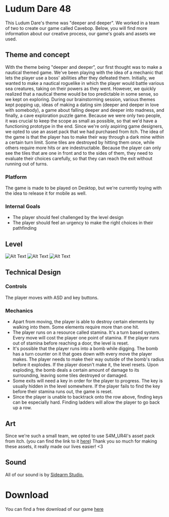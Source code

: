 # Ludum Dare 48

This Ludum Dare's theme was "deeper and deeper". We worked in a team of two to create our game called Cavebop. Below, you will find more information about our creative process, our game's goals and assets we used.

## Theme and concept

With the theme being "deeper and deeper", our first thought was to make a nautical themed game. We've been playing with the idea of a mechanic that lets the player use a boss' abilities after they defeated them. Initially, we wanted to make a nautical roguelike in which the player would battle various sea creatures, taking on their powers as they went. However, we quickly realized that a nautical theme would be too predictable in some sense, so we kept on exploring. 
During our brainstorming session, various themes kept popping up, ideas of making a dating sim (deeper and deeper in love with somebody), a game about falling deeper and deeper into madness, and finally, a cave exploration puzzle game. 
Because we were only two people, it was crucial to keep the scope as small as possible, so that we'd have a functioning prototype in the end. Since we're only aspiring game designers, we opted to use an asset pack that we had purchased from itch. 
The idea of the game is that the player has to make their way through a dark mine within a certain turn limit. Some tiles are destroyed by hitting them once, while others require more hits or are indestructable. Because the player can only see the tiles that are one in front and to the sides of them, they need to evaluate their choices carefully, so that they can reach the exit without running out of turns. 

### Platform

The game is made to be played on Desktop, but we're currently toying with the idea to release it for mobile as well.

### Internal Goals

* The player should feel challenged by the level design
* The player should feel an urgency to make the right choices in their pathfinding

## Level

![Alt Text](https://cdn.discordapp.com/attachments/275293865441755139/836350298191560764/cover.JPG)
![Alt Text](https://cdn.discordapp.com/attachments/275293865441755139/836350278743752724/screenshot_1.JPG)
![Alt Text](https://cdn.discordapp.com/attachments/275293865441755139/836350288457105448/screenshot_1.1.JPG)


## Technical Design

### Controls

The player moves with ASD and key buttons. 

### Mechanics

* Apart from moving, the player is able to destroy certain elements by walking into them. Some elements require more than one hit. 
* The player runs on a resource called stamina. It's a turn based system. Every move will cost the player one point of stamina. If the player runs out of stamina before reaching a door, the level is reset. 
* It's possible that the player runs into a bomb while digging. The bomb has a turn counter on it that goes down with every move the player makes. The player needs to make their way outside of the bomb's radius before it explodes. If the player doesn't make it, the level resets. Upon exploding, the bomb deals a certain amount of damage to its surrounding, leaving some tiles destroyed or damaged. 
* Some exits will need a key in order for the player to progress. The key is usually hidden in the level somewhere. If the player fails to find the key before their stamina runs out, the game is reset. 
* Since the player is unable to backtrack onto the row above, finding keys can be especially hard. Finding ladders will allow the player to go back up a row. 

## Art

Since we're such a small team, we opted to use S4M_UR4I's asset pack from itch. (you can find the link to it [here](https://s4m-ur4i.itch.io/huge-pixelart-asset-pack)) Thank you so much for making these assets, it really made our lives easier! <3

## Sound

All of our sound is by [Sidearm Studio.](https://assetstore.unity.com/packages/audio/sound-fx/ultimate-sound-fx-bundle-151756)


# Download

You can find a free download of our game [here](https://luketobin.itch.io/cavebop)
